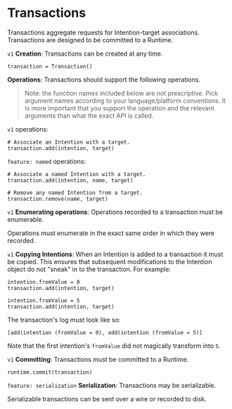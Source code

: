 # Transactions

Transactions aggregate requests for Intention-target associations. Transactions are designed to be committed to a Runtime.

`v1` **Creation**: Transactions can be created at any time.

    transaction = Transaction()

**Operations**: Transactions should support the following operations.

> Note: the function names included below are not prescriptive. Pick argument names according to your language/platform conventions. It is more important that you support the operation and the relevant arguments than what the exact API is called.

`v1` operations:

    # Associate an Intention with a target.
    transaction.add(intention, target)

`feature: named` operations:

    # Associate a named Intention with a target.
    transaction.add(intention, name, target)
    
    # Remove any named Intention from a target.
    transaction.remove(name, target)

`v1` **Enumerating operations**: Operations recorded to a transaction must be enumerable.

Operations must enumerate in the exact same order in which they were recorded.

`v1` **Copying Intentions**: When an Intention is added to a transaction it must be copied. This ensures that subsequent modifications to the Intention object do not "sneak" in to the transaction. For example:

    intention.fromValue = 0
    transaction.add(intention, target)
    
    intention.fromValue = 5
    transaction.add(intention, target)

The transaction's log must look like so:

    [add(intention (fromValue = 0), add(intention (fromValue = 5)]

Note that the first intention's `fromValue` did not magically transform into `5`.

`v1` **Committing**: Transactions must be committed to a Runtime.

    runtime.commit(transaction)

`feature: serialization` **Serialization**: Transactions may be serializable.

Serializable transactions can be sent over a wire or recorded to disk.
